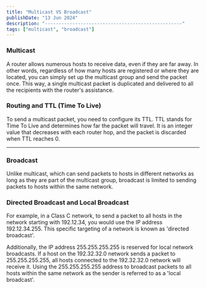 ```yaml
---
title: "Multicast VS Broadcast"
publishDate: "13 Jun 2024"
description: "--------------------------------------------------"
tags: ["multicast", "broadcast"]
---
```


### Multicast

A router allows numerous hosts to receive data, even if they are far away. In other words, regardless of how many hosts are registered or where they are located, you can simply set up the multicast group and send the packet once. This way, a single multicast packet is duplicated and delivered to all the recipients with the router's assistance.

### Routing and TTL (Time To Live)

To send a multicast packet, you need to configure its TTL. TTL stands for Time To Live and determines how far the packet will travel. It is an integer value that decreases with each router hop, and the packet is discarded when TTL reaches 0.

---

### Broadcast

Unlike multicast, which can send packets to hosts in different networks as long as they are part of the multicast group, broadcast is limited to sending packets to hosts within the same network.

### Directed Broadcast and Local Broadcast

For example, in a Class C network, to send a packet to all hosts in the network starting with 192.12.34, you would use the IP address 192.12.34.255. This specific targeting of a network is known as 'directed broadcast'.

Additionally, the IP address 255.255.255.255 is reserved for local network broadcasts. If a host on the 192.32.32.0 network sends a packet to 255.255.255.255, all hosts connected to the 192.32.32.0 network will receive it. Using the 255.255.255.255 address to broadcast packets to all hosts within the same network as the sender is referred to as a 'local broadcast'.